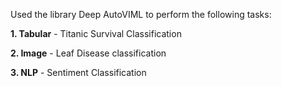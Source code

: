 Used the library Deep AutoVIML to perform the following tasks:

  **1. Tabular** - Titanic Survival Classification

  **2. Image** - Leaf Disease classification

  **3. NLP** - Sentiment Classification
